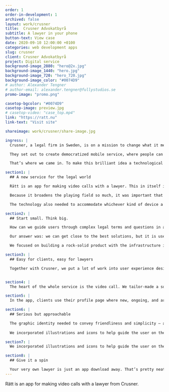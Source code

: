 ```yaml
---
order: 1
order-in-development: 1
archived: false
layout: work/crusner
title:  Crusner Advokatbyrå
subtitle: A lawyer in your phone
button-text: View case
date: 2020-09-10 12:00:00 +0100
categories: web development apps
slug: crusner
client: Crusner Advokatbyrå
project: Digital service
background-image_2880: "hero@2x.jpg"
background-image_1440: "hero.jpg"
background-image_720: "hero_720.jpg"
background-image_color: "#0074D9"
# author: Alexander Tengner
# author-email: alexander.tengner@fullystudios.se
promo-image: "promo.png"

casetop-bgcolor: "#0074D9"
casetop-image: preview.jpg
# casetop-video: "case_top.mp4"
link: "https://ratt.nu"
link-text: "Visit site"

shareimage: work/crusner/share-image.jpg

ingress: |
  Crusner, a legal firm in Sweden, is on a mission to change what it means to “see a lawyer.” 

  They set out to create democratized mobile service, where people can get legal services from certified lawyers — without having to leave the comfort and convenience of their own home or office. 

  That’s where we came in. To make this brilliant idea a technological reality. 

section1: |
  ## A new service for the legal world

  Rätt is an app for making video calls with a lawyer. This in itself is an industry-disrupting move. Suddenly anyone, regardless of geography, can see a lawyer whenever they might need to. 

  Because it broadens the playing field so much, it was important that the app would make the journey of consulting a lawyer and arranging legal documents both understandable and pleasant. The UX needed to be above-and-beyond thoughtful.

  The technology also needed to accommodate whichever kind of device a legal-advice-seeking person might be using at the time. We developed a single API “brain” that sends and receives information from iOs, Android, and the web. We started by coding a webapp in React and then translated it to React native apps. Meaning: you can use Rätt if you’re on your laptop, an iPhone in your car, or a Samsung tablet at your kitchen table. It’s available both as an app and a service you can simply log into via a website.

section2: |
  ## Start small. Think big.

  How can we guide users through complex legal terms and questions in an elegant, easy way? 

  Our answer was: we can get close to the best solutions, but it is user input that will result in the most value for the people that use Rätt. 

  We focused on building a rock-solid product with the infrastructure in place to scale up. This didn’t mean making a barebones app though — no, no — our goal was to create a Minimum Loveable Product. An MLP endeavors to accrue a gang of very happy repeat users who spread the word over time. While that’s happening organically, we test test test! 

section3: |
  ## Easy for clients, easy for lawyers

  Together with Crusner, we put a lot of work into user experience design and user flows. Because it was such a complicated system, we were diligent in documenting user flows so the technical solutions would be easy to survey and make improvements upon. 


section4: |
  The heart of the whole service is the video call. We tailor-made a solution that works seamlessly in both the client part of the app as well as the lawyer view. 

section5: |
  In the app, clients use their profile page where new, ongoing, and archived cases are stored. There is a log where they can follow each step of their legal case and access associated documents at any time. On the lawyer’s end, they have their own login and they can choose to assign themselves to cases and take video calls. The call itself has a log for the specific case with all the information provided from the client.

section6: |
  ## Serious but approachable

  The graphic identity needed to convey friendliness and simplicity — a “you got this” feeling, if you will. We created a graphic identity for Rätt that can stand on its own, and also work beautifully alongside the existing Crusner brand.
 
  We incorporated illustrations and icons to help guide the user on their journey through legal questions and lawyer-lingo. All this to make sure clients and lawyers alike could breeze through their cases, in as breezy a manner as the law allows. 

section7: |
  We incorporated illustrations and icons to help guide the user on their journey through legal questions and lawyer-lingo. All this to make sure clients and lawyers alike could breeze through their cases, in as breezy a manner as the law allows

section8: |
  ## Give it a spin

  Your very own lawyer is just an app download away. That’s pretty neat, no? Test out Rätt for yourself in their [web app](https://ratt.nu/), [on App Store](https://apps.apple.com/se/app/r%C3%A4tt/id1498087311) or [on Google Play](https://play.google.com/store/apps/details?id=com.rattapp). 
---
```

Rätt is an app for making video calls with a lawyer from Crusner.